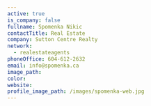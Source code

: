 ```yaml
---
active: true
is_company: false
fullname: Spomenka Nikic
contactTitle: Real Estate
company: Sutton Centre Realty
network:
  - realestateagents
phoneOffice: 604-612-2632
email: info@spomenka.ca
image_path:
color:
website:
profile_image_path: /images/spomenka-web.jpg
---
```



